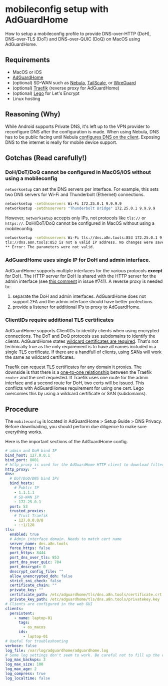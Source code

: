 # mobileconfig setup with AdGuardHome
How to setup a mobileconfig profile to provide DNS-over-HTTP (DoH), DNS-over-TLS (DoT) and DNS-over-QUIC (DoQ) on MacOS using AdGuardHome.

## Requirements
- MacOS or iOS
- [AdGuardHome](https://github.com/AdguardTeam/AdGuardHome)
- (optional) SD-WAN such as [Nebula](https://github.com/slackhq/nebula/), [TailScale](https://github.com/tailscale/tailscale), or
  [WireGuard](https://github.com/WireGuard)
- (optional) [Traefik](https://github.com/traefik/traefik/) (reverse proxy for AdGuardHome)
- (optional) [Lego](https://github.com/go-acme/lego) for Let's Encrypt
- Linux hosting

## Reasoning (Why)
While Android supports Private DNS, it's left up to the VPN provider to reconfigure DNS after the configuration is made. When using Nebula, DNS has to
be public facing until Nebula [configures DNS on the client](https://github.com/slackhq/nebula/issues/318). Exposing DNS to the internet is really for
mobile device support.

## Gotchas (Read carefully!)

### DoH/DoT/DoQ cannot be configured in MacOS/iOS without using a mobileconfig
`networksetup` can set the DNS servers per interface. For example, this sets two DNS servers for Wi-Fi and Thunderbolt (Ethernet) connections.

```bash
networksetup -setdnsservers Wi-Fi 172.25.0.1 9.9.9.9
networksetup -setdnsservers "Thunderbolt Bridge" 172.25.0.1 9.9.9.9
```

However, `networksetup` accepts only IPs, not protocols like `tls://` or `https://`. DoH/DoT/DoQ cannot be configured in MacOS without using a mobileconfig.

```bash
networksetup -setdnsservers Wi-Fi tls://dns.a8n.tools:853 172.25.0.1 9.9.9.9
tls://dns.a8n.tools:853 is not a valid IP address. No changes were saved...
** Error: The parameters were not valid.
```

### AdGuardHome uses single IP for DoH and admin interface.
AdGuardHome supports multiple interfaces for the various protocols **except** for DoH. The HTTP server for DoH is shared with the HTTP server for
the admin interface (see [this comment](https://github.com/AdguardTeam/AdGuardHome/issues/741#issuecomment-934233825) in issue #741). A reverse proxy
is needed to:
1. separate the DoH and admin interfaces. AdGuardHome does not support 2FA and the admin interface should have better protections.
2. provide a listener for additional IPs to proxy to AdGuardHome.

### ClientIDs require additional TLS certificates
AdGuardHome supports ClientIDs to identify clients when using encrypted connections. The DoT and DoQ protocols use subdomains to identify the clients.
AdGuardHome states [wildcard certificates are required](https://github.com/AdguardTeam/AdGuardHome/wiki/Clients#clientid). That's not technically true
as the only requirement is to have all names included in a single TLS certificate. If there are a handfull of clients, using SANs will work the same as
wildcard certificates.

Traefik can request TLS certificates for any domain it proxies. The downside is that there is a
[one-to-one relationship](https://doc.traefik.io/traefik/https/acme/) between the Traefik `router` and the cert requested. If Traefik uses one route for
the admin interface and a second route for DoH, two certs will be issued. This conflicts with AdGuardHomes requirement for using one cert. Lego overcomes
this by using a wildcard certificate or SAN (subdomains).

## Procedure
The `mobileconfig` is located in AdGuardHome > Setup Guide > DNS Privacy. Before downloading, you should perform due diligence to make sure everything
works.

Here is the important sections of the AdGuardHome config.

```yaml
# admin and DoH bind IP
bind_host: 127.0.0.1
bind_port: 8081
# http_proxy is used for the AdGuardHome HTTP client to download filters and such.
http_proxy: ""
dns:
  # DoT/DoQ/DNS bind IPs
  bind_hosts:
    # Public IP
    - 1.1.1.1
    # SD-WAN IP
    - 172.25.0.1
  port: 53
  trusted_proxies:
    # Trust Traefik
    - 127.0.0.0/8
    - ::1/128
tls:
  enabled: true
  # Admin interface domain. Needs to match cert name
  server_name: dns.a8n.tools
  force_https: false
  port_https: 8444
  port_dns_over_tls: 853
  port_dns_over_quic: 784
  port_dnscrypt: 0
  dnscrypt_config_file: ""
  allow_unencrypted_doh: false
  strict_sni_check: false
  certificate_chain: ""
  private_key: ""
  certificate_path: /etc/adguardhome/tls/dns.a8n.tools/certificate.crt
  private_key_path: /etc/adguardhome/tls/dns.a8n.tools/privatekey.key
# Clients are configured in the web GUI
clients:
  persistent:
    - name: laptop-01
      tags:
        - os_macos
      ids:
        - laptop-01
# Useful for troubleshooting
verbose: false
log_file: /var/log/adguardhome/adguardhome.log
# Some log settings don't seem to work. Be careful not to fill up the disk.
log_max_backups: 3
log_max_size: 100
log_max_age: 2
log_compress: true
log_localtime: false
```

